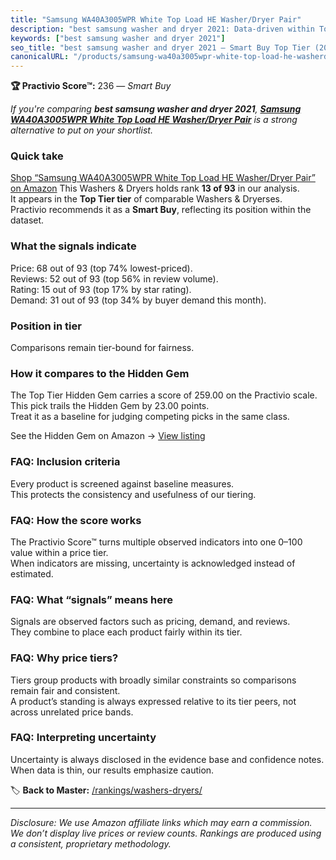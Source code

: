 ```yaml
---
title: "Samsung WA40A3005WPR White Top Load HE Washer/Dryer Pair"
description: "best samsung washer and dryer 2021: Data-driven within Top Tier ranking using the Practivio Score™. Positioned by quality, value, demand, findability, momentum."
keywords: ["best samsung washer and dryer 2021"]
seo_title: "best samsung washer and dryer 2021 — Smart Buy Top Tier (2025)"
canonicalURL: "/products/samsung-wa40a3005wpr-white-top-load-he-washerdryer-pair-B0BDMQNBCJ/"
---
```


**🏆 Practivio Score™:** 236 — _Smart Buy_


*If you're comparing **best samsung washer and dryer 2021**, **[Samsung WA40A3005WPR White Top Load HE Washer/Dryer Pair](https://www.amazon.com/dp/B0BDMQNBCJ?tag=practivio-20)** is a strong alternative to put on your shortlist.*
### Quick take
[Shop “Samsung WA40A3005WPR White Top Load HE Washer/Dryer Pair” on Amazon](https://www.amazon.com/dp/B0BDMQNBCJ?tag=practivio-20)
This Washers & Dryers holds rank **13 of 93** in our analysis.  
It appears in the **Top Tier tier** of comparable Washers & Dryerses.  
Practivio recommends it as a **Smart Buy**, reflecting its position within the dataset.

### What the signals indicate
Price: 68 out of 93 (top 74% lowest-priced).  
Reviews: 52 out of 93 (top 56% in review volume).  
Rating: 15 out of 93 (top 17% by star rating).  
Demand: 31 out of 93 (top 34% by buyer demand this month).

### Position in tier
Comparisons remain tier-bound for fairness.

### How it compares to the Hidden Gem
The Top Tier Hidden Gem carries a score of 259.00 on the Practivio scale.  
This pick trails the Hidden Gem by 23.00 points.  
Treat it as a baseline for judging competing picks in the same class.  

See the Hidden Gem on Amazon → [View listing](https://www.amazon.com/dp/B0C72WLSJ1?tag=practivio-20)

### FAQ: Inclusion criteria
Every product is screened against baseline measures.  
This protects the consistency and usefulness of our tiering.

### FAQ: How the score works
The Practivio Score™ turns multiple observed indicators into one 0–100 value within a price tier.  
When indicators are missing, uncertainty is acknowledged instead of estimated.

### FAQ: What “signals” means here
Signals are observed factors such as pricing, demand, and reviews.  
They combine to place each product fairly within its tier.

### FAQ: Why price tiers?
Tiers group products with broadly similar constraints so comparisons remain fair and consistent.  
A product’s standing is always expressed relative to its tier peers, not across unrelated price bands.

### FAQ: Interpreting uncertainty
Uncertainty is always disclosed in the evidence base and confidence notes.  
When data is thin, our results emphasize caution.


🏷️ **Back to Master:** [/rankings/washers-dryers/](/rankings/washers-dryers/)

---
_Disclosure: We use Amazon affiliate links which may earn a commission. We don’t display live prices or review counts. Rankings are produced using a consistent, proprietary methodology._
